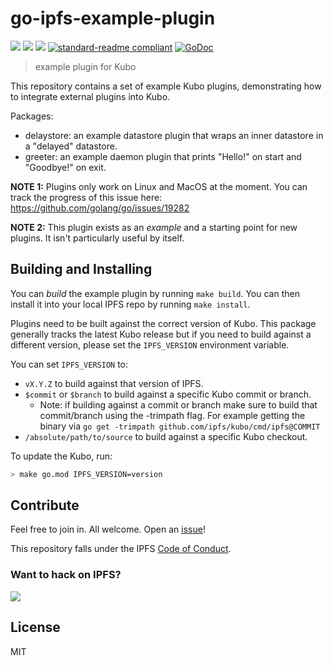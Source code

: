 # go-ipfs-example-plugin

[![](https://img.shields.io/badge/made%20by-Protocol%20Labs-blue.svg?style=flat-square)](https://protocol.ai)
[![](https://img.shields.io/badge/project-IPFS-blue.svg?style=flat-square)](https://ipfs.io/)
[![](https://img.shields.io/badge/freenode-%23ipfs-blue.svg?style=flat-square)](http://webchat.freenode.net/?channels=%23ipfs)
[![standard-readme compliant](https://img.shields.io/badge/standard--readme-OK-green.svg?style=flat-square)](https://github.com/RichardLitt/standard-readme)
[![GoDoc](https://godoc.org/github.com/ipfs/go-ipfs-example-plugin?status.svg)](https://godoc.org/github.com/ipfs/go-ipfs-example-plugin)

> example plugin for Kubo

This repository contains a set of example Kubo plugins, demonstrating how to integrate external plugins into Kubo.

Packages:

* delaystore: an example datastore plugin that wraps an inner datastore in a "delayed" datastore.
* greeter: an example daemon plugin that prints "Hello!" on start and "Goodbye!" on exit.

**NOTE 1:** Plugins only work on Linux and MacOS at the moment. You can track the progress of this issue here: https://github.com/golang/go/issues/19282

**NOTE 2:** This plugin exists as an *example* and a starting point for new plugins. It isn't particularly useful by itself.

## Building and Installing

You can *build* the example plugin by running `make build`. You can then install it into your local IPFS repo by running `make install`.

Plugins need to be built against the correct version of Kubo. This package generally tracks the latest Kubo release but if you need to build against a different version, please set the `IPFS_VERSION` environment variable.

You can set `IPFS_VERSION` to:

* `vX.Y.Z` to build against that version of IPFS.
* `$commit` or `$branch` to build against a specific Kubo commit or branch.
   * Note: if building against a commit or branch make sure to build that commit/branch using the -trimpath flag. For example getting the binary via `go get -trimpath github.com/ipfs/kubo/cmd/ipfs@COMMIT`
* `/absolute/path/to/source` to build against a specific Kubo checkout.

To update the Kubo, run:

```bash
> make go.mod IPFS_VERSION=version
```

## Contribute

Feel free to join in. All welcome. Open an [issue](https://github.com/ipfs/go-ipfs-example-plugin/issues)!

This repository falls under the IPFS [Code of Conduct](https://github.com/ipfs/community/blob/master/code-of-conduct.md).

### Want to hack on IPFS?

[![](https://cdn.rawgit.com/jbenet/contribute-ipfs-gif/master/img/contribute.gif)](https://github.com/ipfs/community/blob/master/CONTRIBUTING.md)

## License

MIT
